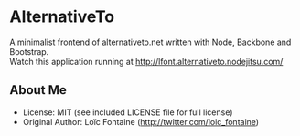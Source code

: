 AlternativeTo
=============

A minimalist frontend of alternativeto.net written with Node, Backbone and Bootstrap.  
Watch this application running at http://lfont.alternativeto.nodejitsu.com/  

About Me
--------
* License:           MIT (see included LICENSE file for full license)
* Original Author:   Loïc Fontaine (http://twitter.com/loic_fontaine)